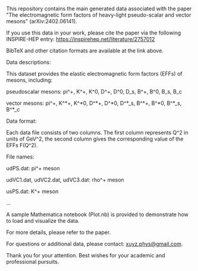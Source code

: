 This repository contains the main generated data associated with the paper "The electromagnetic form factors of heavy-light pseudo-scalar and vector mesons" (arXiv:2402.06141).

If you use this data in your work, please cite the paper via the following INSPIRE-HEP entry: https://inspirehep.net/literature/2757012

BibTeX and other citation formats are available at the link above.

Data descriptions:

This dataset provides the elastic electromagnetic form factors (EFFs) of mesons, including: 

pseudoscalar mesons: pi^+, K^+, K^0, D^+, D^0, D_s, B^+, B^0, B_s, B_c 

vector mesons: pi^+, K^\*+, K^\*0, D^\*+, D^\*0, D^\*_s, B^\*+, B^\*0, B^\*_s, B^\*_c 

Data format:

Each data file consists of two columns. The first column represents Q^2 in units of GeV^2, the second column gives the corresponding value of the EFFs F(Q^2).

File names:

udPS.dat: pi^+ meson

udVC1.dat, udVC2.dat, udVC3.dat: rho^+ meson

usPS.dat: K^+ meson 

…

A sample Mathematica notebook (Plot.nb) is provided to demonstrate how to load and visualize the data.

For more details, please refer to the paper.

For questions or additional data, please contact: xuyz.phys@gmail.com.

Thank you for your attention. Best wishes for your academic and professional pursuits.
